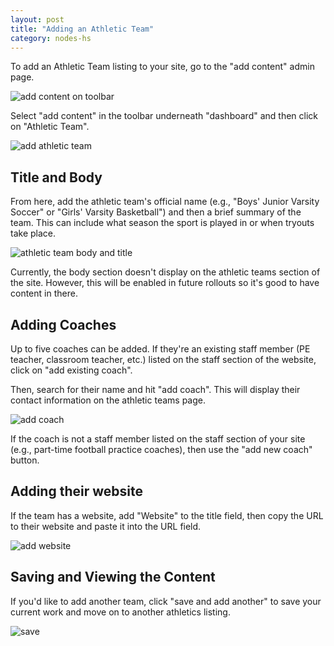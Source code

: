 ```yaml
---
layout: post
title: "Adding an Athletic Team"
category: nodes-hs
---
```


To add an Athletic Team listing to your site, go to the "add content" admin page. 

![add content on toolbar](/schoolsites-help/images/uploading/toolbar-add-content.jpg)

Select "add content" in the toolbar underneath "dashboard" and then click on "Athletic Team".

![add athletic team](/schoolsites-help/images/athletics/add-athletic-team.jpg)

## Title and Body

From here, add the athletic team's official name (e.g., "Boys' Junior Varsity Soccer" or "Girls' Varsity Basketball") and then a brief summary of the team. This can include what season the sport is played in or when tryouts take place. 

![athletic team body and title](/schoolsites-help/images/athletics/athletic-team-title-body.jpg)

Currently, the body section doesn't display on the athletic teams section of the site. However, this will be enabled in future rollouts so it's good to have content in there.

## Adding Coaches

Up to five coaches can be added. If they're an existing staff member (PE teacher, classroom teacher, etc.) listed on the staff section of the website, click on "add existing coach".

Then, search for their name and hit "add coach". This will display their contact information on the athletic teams page.

![add coach](/schoolsites-help/images/athletics/athletic-team-coach.jpg)

If the coach is not a staff member listed on the staff section of your site (e.g., part-time football practice coaches), then use the "add new coach" button.

## Adding their website

If the team has a website, add "Website" to the title field, then copy the URL to their website and paste it into the URL field. 

![add website](/schoolsites-help/images/uploading/program-website.jpg)

## Saving and Viewing the Content

If you'd like to add another team, click "save and add another" to save your current work and move on to another athletics listing. 

![save](/schoolsites-help/images/uploading/save-button.jpg)



